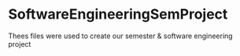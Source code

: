 # SoftwareEngineeringSemProject
Thees files were used to create our semester &amp; software engineering project
